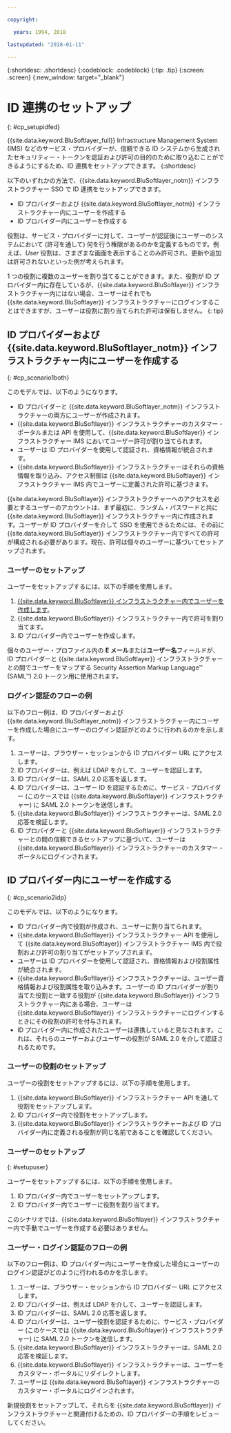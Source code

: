 ```yaml
---

copyright:

  years: 1994, 2018

lastupdated: "2018-01-11"

---
```


{:shortdesc: .shortdesc}
{:codeblock: .codeblock}
{:tip: .tip}
{:screen: .screen}
{:new_window: target="_blank"}

# ID 連携のセットアップ
{: #cp_setupidfed}

{{site.data.keyword.BluSoftlayer_full}} Infrastructure Management System (IMS) などのサービス・プロバイダーが、信頼できる ID システムから生成されたセキュリティー・トークンを認証および許可の目的のために取り込むことができるようにするため、ID 連携をセットアップできます。
{:shortdesc}

以下のいずれかの方法で、{{site.data.keyword.BluSoftlayer_notm}} インフラストラクチャー SSO で ID 連携をセットアップできます。
* ID プロバイダーおよび {{site.data.keyword.BluSoftlayer_notm}} インフラストラクチャー内にユーザーを作成する
* ID プロバイダー内にユーザーを作成する

役割は、サービス・プロバイダーに対して、ユーザーが認証後にユーザーのシステムにおいて (許可を通して) 何を行う権限があるのかを定義するものです。例えば、*User* 役割は、さまざまな画面を表示することのみ許可され、更新や追加は許可されないといった例が考えられます。

1 つの役割に複数のユーザーを割り当てることができます。また、役割が ID プロバイダー内に存在しているが、{{site.data.keyword.BluSoftlayer}} インフラストラクチャー内にはない場合、ユーザーはそれでも {{site.data.keyword.BluSoftlayer}} インフラストラクチャーにログインすることはできますが、ユーザーは役割に割り当てられた許可は保有しません。
{: tip}


## ID プロバイダーおよび {{site.data.keyword.BluSoftlayer_notm}} インフラストラクチャー内にユーザーを作成する
{: #cp_scenario1both}

このモデルでは、以下のようになります。
* ID プロバイダーと {{site.data.keyword.BluSoftlayer_notm}} インフラストラクチャーの両方にユーザーが作成されます。
* {{site.data.keyword.BluSoftlayer}} インフラストラクチャーのカスタマー・ポータルまたは API を使用して、{{site.data.keyword.BluSoftlayer}} インフラストラクチャー IMS においてユーザー許可が割り当てられます。
* ユーザーは ID プロバイダーを使用して認証され、資格情報が統合されます。
* {{site.data.keyword.BluSoftlayer}} インフラストラクチャーはそれらの資格情報を取り込み、アクセス制御は {{site.data.keyword.BluSoftlayer}} インフラストラクチャー IMS 内でユーザーに定義された許可に基づきます。

{{site.data.keyword.BluSoftlayer}} インフラストラクチャーへのアクセスを必要とするユーザーのアカウントは、まず最初に、ランダム・パスワードと共に {{site.data.keyword.BluSoftlayer}} インフラストラクチャー内に作成されます。ユーザーが ID プロバイダーを介して SSO を使用できるためには、その前に {{site.data.keyword.BluSoftlayer}} インフラストラクチャー内ですべての許可が構成される必要があります。現在、許可は個々のユーザーに基づいてセットアップされます。

### ユーザーのセットアップ
ユーザーをセットアップするには、以下の手順を使用します。

1. [{{site.data.keyword.BluSoftlayer}} インフラストラクチャー内でユーザーを作成します](/docs/customer-portal/cpmanacctadduser.html#customerportal_addusertocpacct)。
2. {{site.data.keyword.BluSoftlayer}} インフラストラクチャー内で許可を割り当てます。
3. ID プロバイダー内でユーザーを作成します。

個々のユーザー・プロファイル内の **E メール**または**ユーザー名**フィールドが、ID プロバイダーと {{site.data.keyword.BluSoftlayer}} インフラストラクチャーとの間でユーザーをマップする Security Assertion Markup Language&trade;  (SAML&trade;) 2.0 トークン用に使用されます。

### ログイン認証のフローの例
以下のフロー例は、ID プロバイダーおよび {{site.data.keyword.BluSoftlayer_notm}} インフラストラクチャー内にユーザーを作成した場合にユーザーのログイン認証がどのように行われるのかを示します。
1. ユーザーは、ブラウザー・セッションから ID プロバイダー URL にアクセスします。
2. ID プロバイダーは、例えば LDAP を介して、ユーザーを認証します。
3. ID プロバイダーは、SAML 2.0 応答を返します。
4. ID プロバイダーは、ユーザー ID を認証するために、サービス・プロバイダー (このケースでは {{site.data.keyword.BluSoftlayer}} インフラストラクチャー) に SAML 2.0 トークンを送信します。
5. {{site.data.keyword.BluSoftlayer}} インフラストラクチャーは、SAML 2.0 応答を検証します。
6. ID プロバイダーと {{site.data.keyword.BluSoftlayer}} インフラストラクチャーとの間の信頼できるセットアップに基づいて、ユーザーは {{site.data.keyword.BluSoftlayer}} インフラストラクチャーのカスタマー・ポータルにログインされます。


## ID プロバイダー内にユーザーを作成する
{: #cp_scenario2idp}

このモデルでは、以下のようになります。
* ID プロバイダー内で役割が作成され、ユーザーに割り当てられます。
* {{site.data.keyword.BluSoftlayer}} インフラストラクチャー API を使用して {{site.data.keyword.BluSoftlayer}} インフラストラクチャー IMS 内で役割および許可の割り当てがセットアップされます。
* ユーザーは ID プロバイダーを使用して認証され、資格情報および役割属性が統合されます。
* {{site.data.keyword.BluSoftlayer}} インフラストラクチャーは、ユーザー資格情報および役割属性を取り込みます。ユーザーの ID プロバイダーが割り当てた役割と一致する役割が {{site.data.keyword.BluSoftlayer}} インフラストラクチャー内にある場合、ユーザーは {{site.data.keyword.BluSoftlayer}} インフラストラクチャーにログインするときにその役割の許可を付与されます。
* ID プロバイダー内に作成されたユーザーは連携していると見なされます。これは、それらのユーザーおよびユーザーの役割が SAML 2.0 を介して認証されるためです。

### ユーザーの役割のセットアップ
ユーザーの役割をセットアップするには、以下の手順を使用します。

1. {{site.data.keyword.BluSoftlayer}} インフラストラクチャー API を通して役割をセットアップします。
2. ID プロバイダー内で役割をセットアップします。
3. {{site.data.keyword.BluSoftlayer}} インフラストラクチャーおよび ID プロバイダー内に定義される役割が同じ名前であることを確認してください。

### ユーザーのセットアップ
{: #setupuser}

ユーザーをセットアップするには、以下の手順を使用します。

1. ID プロバイダー内でユーザーをセットアップします。
2. ID プロバイダー内でユーザーに役割を割り当てます。

このシナリオでは、{{site.data.keyword.BluSoftlayer}} インフラストラクチャー内で手動でユーザーを作成する必要はありません。

### ユーザー・ログイン認証のフローの例
以下のフロー例は、ID プロバイダー内にユーザーを作成した場合にユーザーのログイン認証がどのように行われるのかを示します。
1. ユーザーは、ブラウザー・セッションから ID プロバイダー URL にアクセスします。
2. ID プロバイダーは、例えば LDAP を介して、ユーザーを認証します。
3. ID プロバイダーは、SAML 2.0 応答を返します。
4. ID プロバイダーは、ユーザー役割を認証するために、サービス・プロバイダー (このケースでは {{site.data.keyword.BluSoftlayer}} インフラストラクチャー) に SAML 2.0 トークンを送信します。
5. {{site.data.keyword.BluSoftlayer}} インフラストラクチャーは、SAML 2.0 応答を検証します。
6. {{site.data.keyword.BluSoftlayer}} インフラストラクチャーは、ユーザーをカスタマー・ポータルにリダイレクトします。
7. ユーザーは {{site.data.keyword.BluSoftlayer}} インフラストラクチャーのカスタマー・ポータルにログインされます。

新規役割をセットアップして、それらを {{site.data.keyword.BluSoftlayer}} インフラストラクチャーと関連付けるための、ID プロバイダーの手順をレビューしてください。

